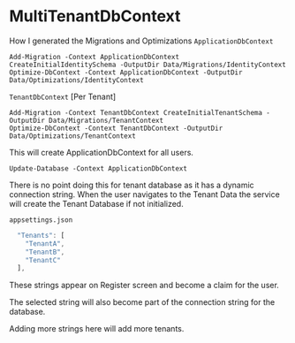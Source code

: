 # MultiTenantDbContext

How I generated the Migrations and Optimizations
`ApplicationDbContext`
```
Add-Migration -Context ApplicationDbContext CreateInitialIdentitySchema -OutputDir Data/Migrations/IdentityContext
Optimize-DbContext -Context ApplicationDbContext -OutputDir Data/Optimizations/IdentityContext
```

`TenantDbContext` [Per Tenant]
```
Add-Migration -Context TenantDbContext CreateInitialTenantSchema -OutputDir Data/Migrations/TenantContext
Optimize-DbContext -Context TenantDbContext -OutputDir Data/Optimizations/TenantContext
```


This will create ApplicationDbContext for all users. 
```
Update-Database -Context ApplicationDbContext
```

There is no point doing this for tenant database as it has a dynamic connection string.
When the user navigates to the Tenant Data the service will create the Tenant Database if not initialized.

`appsettings.json`
```js
  "Tenants": [
    "TenantA",
    "TenantB",
    "TenantC"
  ],

```
These strings appear on Register screen and become a claim for the user.

The selected string will also become part of the connection string for the database.

Adding more strings here will add more tenants.